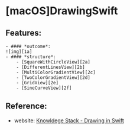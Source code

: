 # [macOS]DrawingSwift

## Features:
	- #### *outcome*: 
	![img][1a]
	- #### *structure*:
		- [SquareWithCircleView][2a]
		- [DifferentLinesView][2b]
		- [MultiColorGradientView][2c]
		- [TwoColorGradientView][2d]
		- [GridView][2e]
		- [SineCurveView][2f]


## Reference:
 - website: [Knowldege Stack - Drawing in Swift][1b]



[1a]: http://www.knowstack.com/wp-content/uploads/2014/12/SwiftDrawing-1024x451.png
[1b]: http://www.knowstack.com/drawing-in-swift-cocoa/

[2a]: 
[2b]:
[2c]:
[2d]:
[2e]:
[2f]:



